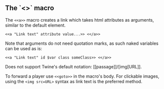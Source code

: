 <h2>The `<<a>>` macro </h2>

The `<<a>>` macro creates a link which takes html attributes as arguments, similar to the default <a> element.

`<<a "Link text" attribute value...>>
<</a>>`

Note that arguments do not need quotation marks, as such naked variables can be used as is:

`<<a "Link text" id $var class someClass>>
<</a>>`

Does not support Twine's default notation: [[passage]]/[img[URL]]. 

To forward a player use `<<goto>>` in the macro's body.
For clickable images, using the `<img src=URL>` syntax as link text is the preferred method.